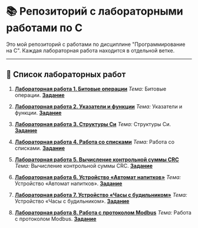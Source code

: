 # 📚 Репозиторий с лабораторными работами по C

Это мой репозиторий с работами по дисциплине "Программирование на C". Каждая лабораторная работа находится в отдельной ветке.

---

## 🚀 Список лабораторных работ

1.  **[Лабораторная работа 1. Битовые операции](https://github.com/daz45/c-labs/tree/lab-1)**
    *Тема:* Битовые операции. **[Задание](https://stud.lms.tpu.ru/mod/assign/view.php?id=570242)**

2.  **[Лабораторная работа 2. Указатели и функции](https://github.com/daz45/c-labs/tree/lab-2)**
    *Тема:* Указатели и функции. **[Задание](https://stud.lms.tpu.ru/mod/assign/view.php?id=570243)**

3.  **[Лабораторная работа 3. Структуры Си](https://github.com/daz45/c-labs/tree/lab-3)**
    *Тема:* Структуры Си. **[Задание](https://stud.lms.tpu.ru/mod/assign/view.php?id=570244)**

4.  **[Лабораторная работа 4. Работа со списками](https://github.com/daz45/c-labs/tree/lab-4)**
    *Тема:* Работа со списками. **[Задание](https://stud.lms.tpu.ru/mod/assign/view.php?id=570245)**

5.  **[Лабораторная работа 5. Вычисление контрольной суммы CRC](https://github.com/daz45/c-labs/tree/lab-5)**
    *Тема:* Вычисление контрольной суммы CRC. **[Задание](https://stud.lms.tpu.ru/mod/assign/view.php?id=570246)**

6.  **[Лабораторная работа 6. Устройство «Автомат напитков»](https://github.com/daz45/c-labs/tree/lab-6)**
    *Тема:* Устройство «Автомат напитков». **[Задание](https://stud.lms.tpu.ru/mod/assign/view.php?id=570247)**

7.  **[Лабораторная работа 7. Устройство «Часы с будильником»](https://github.com/daz45/c-labs/tree/lab-7)**
    *Тема:* Устройство «Часы с будильником». **[Задание](https://stud.lms.tpu.ru/mod/assign/view.php?id=570248)**

8.  **[Лабораторная работа 8. Работа с протоколом Modbus](https://github.com/daz45/c-labs/tree/lab-8)**
    *Тема:* Работа с протоколом Modbus. **[Задание](https://stud.lms.tpu.ru/mod/assign/view.php?id=570249)**
